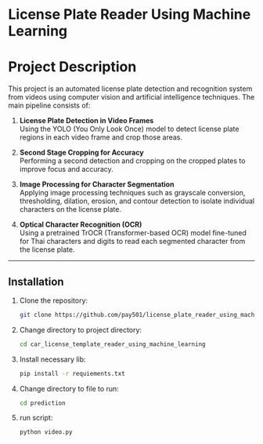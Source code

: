 # License Plate Reader Using Machine Learning

# Project Description

This project is an automated license plate detection and recognition system from videos using computer vision and artificial intelligence techniques. The main pipeline consists of:

1. **License Plate Detection in Video Frames**  
   Using the YOLO (You Only Look Once) model to detect license plate regions in each video frame and crop those areas.

2. **Second Stage Cropping for Accuracy**  
   Performing a second detection and cropping on the cropped plates to improve focus and accuracy.

3. **Image Processing for Character Segmentation**  
   Applying image processing techniques such as grayscale conversion, thresholding, dilation, erosion, and contour detection to isolate individual characters on the license plate.

4. **Optical Character Recognition (OCR)**  
   Using a pretrained TrOCR (Transformer-based OCR) model fine-tuned for Thai characters and digits to read each segmented character from the license plate.

---

## Installation

1. Clone the repository:

   ```bash
   git clone https://github.com/pay501/license_plate_reader_using_machine_learning.git
   
2. Change directory to project directory:

   ```bash
   cd car_license_template_reader_using_machine_learning
   
3. Install necessary lib:

   ```bash
   pip install -r requiements.txt

4. Change directory to file to  run:

   ```bash
   cd prediction

5. run script:

   ```bash
   python video.py

